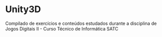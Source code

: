 # Unity3D
Compilado de exercícios e conteúdos estudados durante a disciplina de Jogos Digitais II - Curso Técnico de Informática SATC
